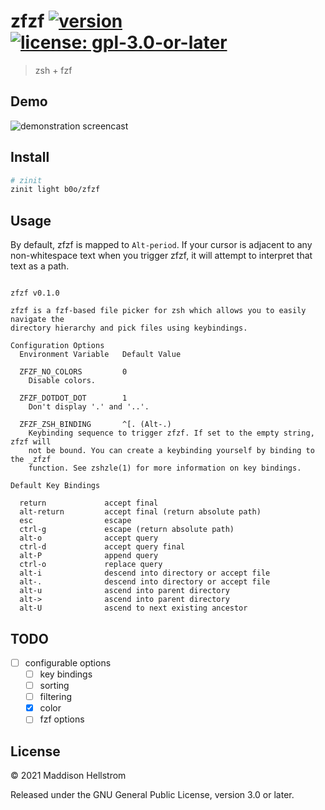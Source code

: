 # zfzf [![version](https://img.shields.io/github/v/tag/b0o/zfzf?style=flat&color=yellow&label=version&sort=semver)](https://github.com/b0o/zfzf/releases) [![license: gpl-3.0-or-later](https://img.shields.io/github/license/b0o/zfzf?style=flat&color=green)](https://opensource.org/licenses/GPL-3.0)

> zsh + fzf

## Demo

![demonstration screencast](./assets/demo-01.gif)

## Install

```zsh
# zinit
zinit light b0o/zfzf
```

## Usage

By default, zfzf is mapped to `Alt-period`. If your cursor is adjacent to any
non-whitespace text when you trigger zfzf, it will attempt to interpret that
text as a path.

<!-- USAGE -->

```

zfzf v0.1.0

zfzf is a fzf-based file picker for zsh which allows you to easily navigate the
directory hierarchy and pick files using keybindings.

Configuration Options
  Environment Variable   Default Value

  ZFZF_NO_COLORS         0
    Disable colors.

  ZFZF_DOTDOT_DOT        1
    Don't display '.' and '..'.

  ZFZF_ZSH_BINDING       ^[. (Alt-.)
    Keybinding sequence to trigger zfzf. If set to the empty string, zfzf will
    not be bound. You can create a keybinding yourself by binding to the _zfzf
    function. See zshzle(1) for more information on key bindings.

Default Key Bindings

  return             accept final
  alt-return         accept final (return absolute path)
  esc                escape
  ctrl-g             escape (return absolute path)
  alt-o              accept query
  ctrl-d             accept query final
  alt-P              append query
  ctrl-o             replace query
  alt-i              descend into directory or accept file
  alt-.              descend into directory or accept file
  alt-u              ascend into parent directory
  alt->              ascend into parent directory
  alt-U              ascend to next existing ancestor

```

<!-- /USAGE -->

## TODO

- [ ] configurable options
  - [ ] key bindings
  - [ ] sorting
  - [ ] filtering
  - [x] color
  - [ ] fzf options

## License

<!-- LICENSE -->

&copy; 2021 Maddison Hellstrom

Released under the GNU General Public License, version 3.0 or later.

<!-- /LICENSE -->
